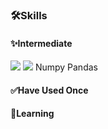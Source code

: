 ### 🛠Skills
#### ✨Intermediate
<img src="https://img.shields.io/badge/Python-3776AB?style=flat&logo=python&logoColor=white"/><a/>
<img src="https://img.shields.io/badge/PyTorch-EE4C2C?style=flat&logo=pytorch&logoColor=white"/><a/>
Numpy
Pandas
#### ✅Have Used Once
#### 📖Learning
  <!--
**ConfeitoHS/ConfeitoHS** is a ✨ _special_ ✨ repository because its `README.md` (this file) appears on your GitHub profile.

Here are some ideas to get you started:

- 🔭 I’m currently working on ...
- 🌱 I’m currently learning ...
- 👯 I’m looking to collaborate on ...
- 🤔 I’m looking for help with ...
- 💬 Ask me about ...
- 📫 How to reach me: ...
- 😄 Pronouns: ...
- ⚡ Fun fact: ...
-->
